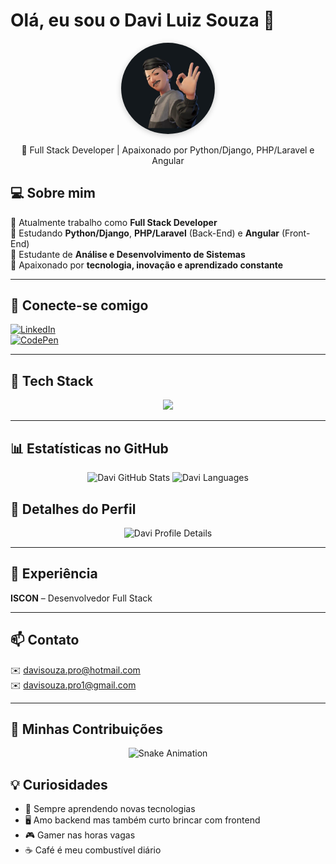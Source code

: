# Olá, eu sou o Davi Luiz Souza 👋
<div align="center">
  <img src="./avatar_davi.jpeg" 
       alt="Avatar do Davi" 
       width="150" 
       style="border-radius:50%; box-shadow:0 2px 10px rgba(0,0,0,.2);" />
  <p>🐍 Full Stack Developer | Apaixonado por Python/Django, PHP/Laravel e Angular</p>
</div>


## 💻 Sobre mim
🔹 Atualmente trabalho como **Full Stack Developer**  
🔹 Estudando **Python/Django**, **PHP/Laravel** (Back-End) e **Angular** (Front-End)  
🔹 Estudante de **Análise e Desenvolvimento de Sistemas**  
🔹 Apaixonado por **tecnologia, inovação e aprendizado constante**  

---

## 🔗 Conecte-se comigo
[![LinkedIn](https://img.shields.io/badge/LinkedIn-0077B5?style=for-the-badge&logo=linkedin&logoColor=white)](https://www.linkedin.com/in/davisouza99)  
[![CodePen](https://img.shields.io/badge/Codepen-000000?style=for-the-badge&logo=codepen&logoColor=white)](http://codepen.io/Davidbill_)

---


## 🧰 Tech Stack
<div align="center">
  <img src="https://skillicons.dev/icons?i=python,django,php,laravel,javascript,react,html,css,git,github,mysql,postgresql,vscode" />
</div>

---

## 📊 Estatísticas no GitHub
<div align="center">
  <img src="https://github-readme-stats.vercel.app/api?username=davimj99&show_icons=true&theme=dark" alt="Davi GitHub Stats" />
  <img src="https://github-readme-stats.vercel.app/api/top-langs/?username=davimj99&hide_progress=true&theme=dark" alt="Davi Languages" />
</div>

## 📌 Detalhes do Perfil
<div align="center">
  <img src="https://github-profile-summary-cards.vercel.app/api/cards/profile-details?username=davimj99&theme=github_dark" alt="Davi Profile Details" />
</div>

---

## 🏢 Experiência
 **ISCON** – Desenvolvedor Full Stack

---

## 📫 Contato
✉️ davisouza.pro@hotmail.com  
✉️ davisouza.pro1@gmail.com

---
## 🐍 Minhas Contribuições
<div align="center">
  <img src="https://raw.githubusercontent.com/davimj99/davimj99/output/github-contribution-grid-snake.svg" alt="Snake Animation" />
</div>


## 💡 Curiosidades
- 🚀 Sempre aprendendo novas tecnologias
- 🖥️ Amo backend mas também curto brincar com frontend
- 🎮 Gamer nas horas vagas
- ☕ Café é meu combustível diário


